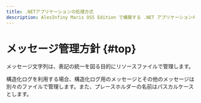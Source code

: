 ```yaml
---
title: .NETアプリケーションの処理方式
description: AlesInfiny Maris OSS Edition で構築する .NET アプリケーションの共通的な処理方式を解説します。
---
```


# メッセージ管理方針 {#top}

メッセージ文字列は、表記の統一を図る目的にリソースファイルで管理します。

構造化ログを利用する場合、構造化ログ用のメッセージとその他のメッセージは別々のファイルで管理します。また、プレースホルダーの名前はパスカルケースとします。
